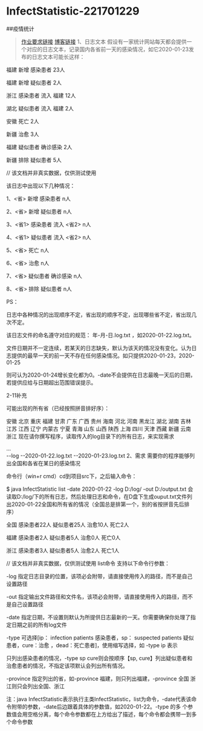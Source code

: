 # InfectStatistic-221701229
##疫情统计

> [作业要求链接](https://edu.cnblogs.com/campus/fzu/2020SpringW/homework/10281)
> [博客链接](https://www.cnblogs.com/sup187/p/12260807.html)
1、日志文本
假设有一家统计网站每天都会提供一个对应的日志文本，记录国内各省前一天的感染情况，如它2020-01-23发布的日志文本可能长这样：

福建 新增 感染患者 23人

福建 新增 疑似患者 2人

浙江 感染患者 流入 福建 12人

湖北 疑似患者 流入 福建 2人

安徽 死亡 2人

新疆 治愈 3人

福建 疑似患者 确诊感染 2人

新疆 排除 疑似患者 5人

// 该文档并非真实数据，仅供测试使用

该日志中出现以下几种情况：

1、<省> 新增 感染患者 n人

2、<省> 新增 疑似患者 n人

3、<省1> 感染患者 流入 <省2> n人

4、<省1> 疑似患者 流入 <省2> n人

5、<省> 死亡 n人

6、<省> 治愈 n人

7、<省> 疑似患者 确诊感染 n人

8、<省> 排除 疑似患者 n人

PS：

日志中各种情况的出现顺序不定，省出现的顺序不定，出现哪些省不定，省出现几次不定。

该日志文件的命名遵守对应的规范： 年-月-日.log.txt ，如2020-01-22.log.txt。

文件日期并不一定连续，若某天的日志缺失，默认为该天的情况没有变化。认为日志提供的最早一天的前一天不存在任何感染情况。如只提供2020-01-23，2020-01-25

则可认为2020-01-24增长变化都为0。-date不会提供在日志最晚一天后的日期，若提供应给与日期超出范围错误提示。

2-11补充

可能出现的所有省（已经按照拼音排好序）：

安徽
北京
重庆
福建
甘肃
广东
广西
贵州
海南
河北
河南
黑龙江
湖北
湖南
吉林
江苏
江西
辽宁
内蒙古
宁夏
青海
山东
山西
陕西
上海
四川
天津
西藏
新疆
云南
浙江
现在请你撰写程序，读取传入的log目录下的所有日志，来实现需求

  ...\
      \--log
        \--2020-01-22.log.txt
        \--2020-01-23.log.txt
2、需求
需要你的程序能够列出全国和各省在某日的感染情况

命令行（win+r cmd）cd到项目src下，之后输入命令：

$ java InfectStatistic list -date 2020-01-22 -log D:/log/ -out D:/output.txt
会读取D:/log/下的所有日志，然后处理日志和命令，在D盘下生成ouput.txt文件列出2020-01-22全国和所有省的情况（全国总是排第一个，别的省按拼音先后排序）


全国 感染患者22人 疑似患者25人 治愈10人 死亡2人

福建 感染患者2人 疑似患者5人 治愈0人 死亡0人

浙江 感染患者3人 疑似患者5人 治愈2人 死亡1人

// 该文档并非真实数据，仅供测试使用
list命令 支持以下命令行参数：

-log 指定日志目录的位置，该项必会附带，请直接使用传入的路径，而不是自己设置路径

-out 指定输出文件路径和文件名，该项必会附带，请直接使用传入的路径，而不是自己设置路径

-date 指定日期，不设置则默认为所提供日志最新的一天。你需要确保你处理了指定日期之前的所有log文件

-type 可选择[ip： infection patients 感染患者，sp： suspected patients 疑似患者，cure：治愈 ，dead：死亡患者]，使用缩写选择，如 -type ip 表示

只列出感染患者的情况，-type sp cure则会按顺序【sp, cure】列出疑似患者和治愈患者的情况，不指定该项默认会列出所有情况。

-province 指定列出的省，如-province 福建，则只列出福建，-province 全国 浙江则只会列出全国、浙江

注：java InfectStatistic表示执行主类InfectStatistic，list为命令，-date代表该命令附带的参数，-date后边跟着具体的参数值，如2020-01-22。-type 的多
个参数值会用空格分离，每个命令参数都在上方给出了描述，每个命令都会携带一到多个命令参数
